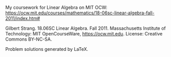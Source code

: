My coursework for Linear Algebra on MIT OCW:
https://ocw.mit.edu/courses/mathematics/18-06sc-linear-algebra-fall-2011/index.htm#

Gilbert Strang. 18.06SC Linear Algebra. Fall 2011. Massachusetts Institute of Technology: MIT OpenCourseWare, https://ocw.mit.edu. License: Creative Commons BY-NC-SA.

Problem solutions generated by LaTeX.